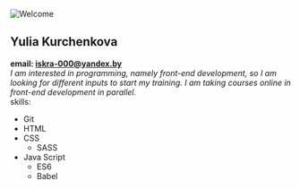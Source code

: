 ![Welcome](http://gwinnettschoolofdance.com/wp-content/uploads/2015/07/Welcome_large.jpg)
## Yulia Kurchenkova
**email: iskra-000@yandex.by**  
*I am interested in programming, namely front-end development, so I am looking for different inputs to start my training.
I am taking courses online in front-end development in parallel.*  
skills:
* Git
* HTML
* CSS
  * SASS
* Java Script
  * ES6
  * Babel

